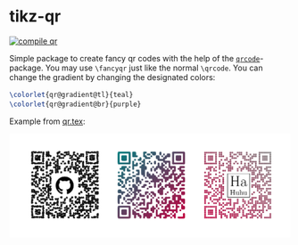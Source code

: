 # tikz-qr

[![compile qr](https://github.com/EagleoutIce/tikz-qr/actions/workflows/compile.yaml/badge.svg)](https://github.com/EagleoutIce/tikz-qr/actions/workflows/compile.yaml)

Simple package to create fancy qr codes with the help of the [`qrcode`](https://www.ctan.org/pkg/qrcode)-package.
You may use `\fancyqr` just like the normal `\qrcode`.
You can change the gradient by changing the designated colors:

```latex
\colorlet{qr@gradient@tl}{teal}
\colorlet{qr@gradient@br}{purple}
```

Example from [qr.tex](qr.tex):

[<img src="https://github.com/EagleoutIce/tikz-qr/blob/gh-pages/preview-1.png?raw=true" width="600"/>](https://media.githubusercontent.com/media/EagleoutIce/tikz-qr/gh-pages/qr.pdf)